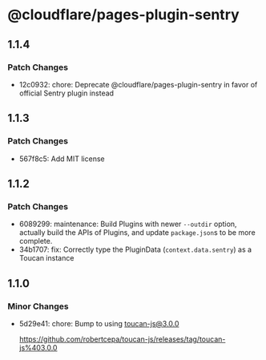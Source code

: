 # @cloudflare/pages-plugin-sentry

## 1.1.4

### Patch Changes

- 12c0932: chore: Deprecate @cloudflare/pages-plugin-sentry in favor of official Sentry plugin instead

## 1.1.3

### Patch Changes

- 567f8c5: Add MIT license

## 1.1.2

### Patch Changes

- 6089299: maintenance: Build Plugins with newer `--outdir` option, actually build the APIs of Plugins, and update `package.json`s to be more complete.
- 34b1707: fix: Correctly type the PluginData (`context.data.sentry`) as a Toucan instance

## 1.1.0

### Minor Changes

- 5d29e41: chore: Bump to using toucan-js@3.0.0

  https://github.com/robertcepa/toucan-js/releases/tag/toucan-js%403.0.0
